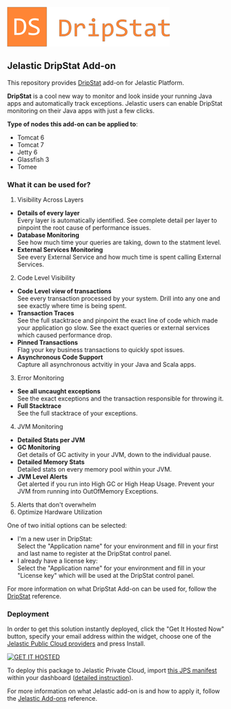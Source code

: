[![DripStat](images/dripstat_logo.png)](../../../dripstat)
## Jelastic DripStat Add-on

This repository provides [DripStat](https://dripstat.com/) add-on for Jelastic Platform.

**DripStat** is a cool new way to monitor and look inside your running Java apps and automatically track exceptions. Jelastic users can enable DripStat monitoring on their Java apps with just a few clicks.

**Type of nodes this add-on can be applied to**: 
-  Tomcat 6
-  Tomcat 7
-  Jetty 6
-  Glassfish 3
-  Tomee

### What it can be used for?
1. Visibility Across Layers
  -  **Details of every layer**<br />
     Every layer is automatically identified. See complete detail per layer to pinpoint the root cause of performance issues.
  -  **Database Monitoring**<br />
     See how much time your queries are taking, down to the statment level.
  -  **External Services Monitoring**<br />
     See every External Service and how much time is spent calling External Services.
2. Code Level Visibility
  -  **Code Level view of transactions**<br />
     See every transaction processed by your system. Drill into any one and see exactly where time is being spent.
  -  **Transaction Traces**<br />
     See the full stacktrace and pinpoint the exact line of code which made your application go slow. See the exact queries or external services which caused performance drop.
  -  **Pinned Transactions**<br />
     Flag your key business transactions to quickly spot issues.
  -  **Asynchronous Code Support**<br />
     Capture all asynchronous actvitiy in your Java and Scala apps.
3. Error Monitoring
  -  **See all uncaught exceptions**<br />
     See the exact exceptions and the transaction responsible for throwing it.
  -  **Full Stacktrace**<br />
     See the full stacktrace of your exceptions.
4. JVM Monitoring
  -  **Detailed Stats per JVM**
  -  **GC Monitoring**<br />
     Get details of GC activity in your JVM, down to the individual pause.
  -  **Detailed Memory Stats**<br />
     Detailed stats on every memory pool within your JVM.
  -  **JVM Level Alerts**<br />
     Get alerted if you run into High GC or High Heap Usage. Prevent your JVM from running into OutOfMemory Exceptions.
5. Alerts that don't overwhelm
6. Optimize Hardware Utilization

One of two initial options can be selected:
- I'm a new user in DripStat:<br />
Select the "Application name" for your environment and fill in your first and last name to register at the DripStat control panel.
- I already have a license key:<br />
Select the "Application name" for your environment and fill in your "License key" which will be used at the DripStat control panel.

For more information on what DripStat Add-on can be used for, follow the [DripStat](https://dripstat.com/) reference.

### Deployment

In order to get this solution instantly deployed, click the "Get It Hosted Now" button, specify your email address within the widget, choose one of the [Jelastic Public Cloud providers](https://jelastic.cloud) and press Install.

[![GET IT HOSTED](https://raw.githubusercontent.com/jelastic-jps/jpswiki/master/images/getithosted.png)](https://jelastic.com/install-application/?manifest=https%3A%2F%2Fgithub.com%2Fjelastic-jps%2Fdripstat%2Fraw%2Fmaster%2Fmanifest.jps)

To deploy this package to Jelastic Private Cloud, import [this JPS manifest](../../raw/master/manifest.jps) within your dashboard ([detailed instruction](https://docs.jelastic.com/environment-export-import#import)).

For more information on what Jelastic add-on is and how to apply it, follow the [Jelastic Add-ons](https://github.com/jelastic-jps/jpswiki/wiki/Jelastic-Addons) reference.